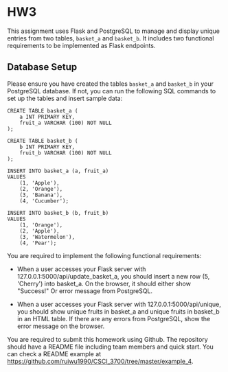 # HW3

This assignment uses Flask and PostgreSQL to manage and display unique entries from two tables, `basket_a` and `basket_b`. It includes two functional requirements to be implemented as Flask endpoints.

## Database Setup

Please ensure you have created the tables `basket_a` and `basket_b` in your PostgreSQL database. If not, you can run the following SQL commands to set up the tables and insert sample data:

```
CREATE TABLE basket_a (
    a INT PRIMARY KEY,
    fruit_a VARCHAR (100) NOT NULL
);

CREATE TABLE basket_b (
    b INT PRIMARY KEY,
    fruit_b VARCHAR (100) NOT NULL
);
```
```
INSERT INTO basket_a (a, fruit_a)
VALUES
    (1, 'Apple'),
    (2, 'Orange'),
    (3, 'Banana'),
    (4, 'Cucumber');

INSERT INTO basket_b (b, fruit_b)
VALUES
    (1, 'Orange'),
    (2, 'Apple'),
    (3, 'Watermelon'),
    (4, 'Pear');
```

You are required to implement the following functional requirements:

- When a user accesses your Flask server with 127.0.0.1:5000/api/update_basket_a, you should insert a new row (5, 'Cherry') into basket_a. On the browser, it should either show "Success!" Or error message from PostgreSQL.

- When a user accesses your Flask server with 127.0.0.1:5000/api/unique, you should show unique fruits in basket_a and unique fruits in basket_b in an HTML table. If there are any errors from PostgreSQL, show the error message on the browser.

You are required to submit this homework using Github. The repository should have a README file including team members and quick start. You can check a README example at https://github.com/ruiwu1990/CSCI_3700/tree/master/example_4.
